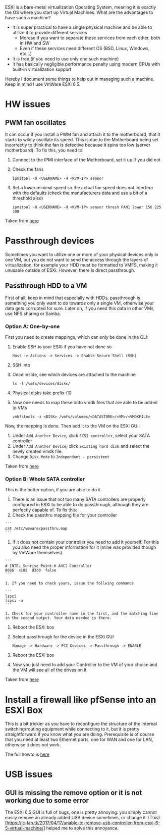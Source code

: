 ESXi is a bare-metal virtualization Operating System, meaning it is exactly the OS where you start up Virtual Machines. What are the advantages to have such a machine?
* It is super practical to have a single physical machine and be able to utilize it to provide different services
  * Moreso if you want to separate these services from each other, both in HW and SW
  * Even if these services need different OS (BSD, Linux, Windows, etc...)
* It is free (if you need to use only one such machine)
* It has basically negligible performance penalty using modern CPUs with built-in virtualization support

Hereby I document some things to help out in managing such a machine. Keep in mind I use VmWare ESXi 6.5.

# HW issues

## PWM fan oscillates

It can occur if you install a PWM fan and attach it to the motherboard, that it starts to wildly oscillate its speed. This is due to the Motherboard being set incorrectly to think the fan is defective because it spins too low (server motherboard). To fix this, you need to:

1. Connect to the IPMI interface of the Motherboard, set it up if you did not
1. Check the fans

    ```
    ipmitool -U <USERNAME> -H <KVM-IP> sensor
    ```

1. Set a lower minimal speed so the actual fan speed does not interfere with the defaults (check the manufacturers data and use a bit of a threshold also)

    ```
    ipmitool -U <USERNAME> -H <KVM-IP> sensor thresh FAN1 lower 150 225 300
    ```

Taken from [here](http://www.kaff99.ch/pwm-fan-spin-up-on-supermicro-board.html)

# Passthrough devices

Sometimes you want to utilize one or more of your physical devices only in one VM, but you do not want to send the access through the layers of virtualization, for example your HDD must be formatted to VMFS, making it unusable outside of ESXi. However, there is direct passthrough.

## Passthrough HDD to a VM

First of all, keep in mind that especially with HDDs, passthrough is something you only want to do towards only a single VM, otherwise your data gets corrupted for sure. Later on, if you need this data in other VMs, use NFS sharing or Samba.

### Option A: One-by-one

First you need to create mappings, which can only be done in the CLI:
1. Enable SSH to your ESXi if you have not done so

    ```
    Host -> Actions -> Services -> Enable Secure Shell (SSH)
    ```
    
1. SSH into
1. Once inside, see which devices are attached to the machine

    ```
    ls -l /vmfs/devices/disks/
    ```
    
1. Physical disks take prefix t10
1. Now one needs to map these onto vmdk files that are able to be added to VMs

    ```
    vmkfstools -z <DISK> /vmfs/volumes/<DATASTORE>/<VM>/<VMDKFILE>
    ```


Now, the mapping is done. Then add it to the VM on the ESXi GUI:
1. Under `Add Another Device`, click `SCSI controller`, select your SATA controller
1. Under `Add Another Device`, click `Existing hard disk` and select the newly created vmdk file.
1. Change `Disk Mode` to `Independent - persistent`

Taken from [here](https://gist.github.com/Hengjie/1520114890bebe8f805d337af4b3a064)

### Option B: Whole SATA controller

This is the better option, if you are able to do it.

1. There is an issue that not too many SATA controllers are properly configured in ESXi to be able to do passthrough, although they are perfectly capable of. To fix this:
  1. Check the passthru mapping file for your controller

    ```
    cat /etc/vmware/passthru.map
    ```
    
  1. If it does not contain your controller you need to add it yourself. For this you also need the proper information for it (mine was provided though by VmWare themselves).
  
    ```
    # INTEL Sunrise Point-H AHCI Controller
    8086  a102  d3d0  false
    ```

    1. If you need to check yours, issue the follwing commands
    
    ```
    lspci
    lspci -n
    ```
    
    1. Check for your controller name in the first, and the matching line in the second output. Your data needed is there.

  1. Reboot the ESXi box
  
1. Select passthrough for the device in the ESXi GUI

    ```
    Manage -> Hardware -> PCI Devices -> Passthrough -> ENABLE
    ```

1. Reboot the ESXi box

1. Now you just need to add your Controller to the VM of your choice and the VM will see all of the drives on it.

Taken from [here](https://forums.freenas.org/index.php?threads/configure-esxi-to-pass-through-the-x10sl7-f-motherboard-sata-controller.51843/)

# Install a firewall like pfSense into an ESXi Box

This is a bit trickier as you have to reconfigure the structure of the internal switching/routing equipment while connecting to it, but it is pretty straightforward if you know what you are doing. Prerequisite is of course that you need at least two Ethernet ports, one for WAN and one for LAN, otherwise it does not work. 

The full howto is [here](https://doc.pfsense.org/index.php/PfSense_on_VMware_vSphere_/_ESXi)

# USB issues

## GUI is missing the remove option or it is not working due to some error

The ESXi 6.5 GUI is full of bugs, one is pretty annoying: you simply cannot easily remove an already added USB device sometimes, or change it. (This)[https://jc-lan.tk/2017/04/17/unable-to-remove-usb-controller-from-esxi-6-5-virtual-machine/] helped me to solve this annoyance.
